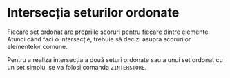 # Intersecția seturilor ordonate

Fiecare set ordonat are propriile scoruri pentru fiecare dintre elemente. Atunci când faci o intersecție, trebuie să decizi asupra scorurilor elementelor comune.

Pentru a realiza intersecția a două seturi ordonate sau a unui set ordonat cu un set simplu, se va folosi comanda `ZINTERSTORE`.
